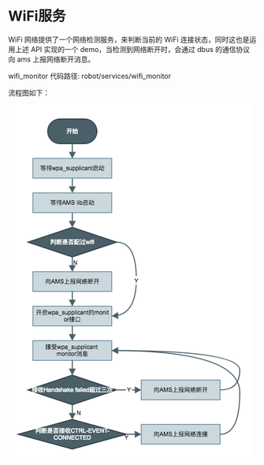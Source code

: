 # WiFi服务

 WiFi 网络提供了一个网络检测服务，来判断当前的 WiFi 连接状态，同时这也是运用上述 API 实现的一个 demo，当检测到网络断开时，会通过 dbus 的通信协议向 ams 上报网络断开消息。

wifi_monitor 代码路径: robot/services/wifi_monitor

流程图如下：

![wifi_monitor](../../files/wifi_monitor.png)

